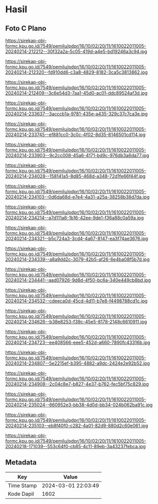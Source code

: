 # Hasil

## Foto C Plano

https://sirekap-obj-formc.kpu.go.id/7549/pemilu/pdpr/16/10/02/20/11/1610022011005-20240214-212212--30f32a2a-5c05-419d-a4e5-bd19246a3c94.jpg

https://sirekap-obj-formc.kpu.go.id/7549/pemilu/pdpr/16/10/02/20/11/1610022011005-20240214-212320--fd910dd6-c3a8-4829-8182-3ca5c3813862.jpg

https://sirekap-obj-formc.kpu.go.id/7549/pemilu/pdpr/16/10/02/20/11/1610022011005-20240214-212409--3c6e54d3-7aa1-45d0-ac01-ddc89524af3d.jpg

https://sirekap-obj-formc.kpu.go.id/7549/pemilu/pdpr/16/10/02/20/11/1610022011005-20240214-233637--3acccb1a-9781-435e-a435-329c37c7ca3e.jpg

https://sirekap-obj-formc.kpu.go.id/7549/pemilu/pdpr/16/10/02/20/11/1610022011005-20240214-233745--ef881cc0-3c0c-4f02-8d35-6146501cd114.jpg

https://sirekap-obj-formc.kpu.go.id/7549/pemilu/pdpr/16/10/02/20/11/1610022011005-20240214-233903--9c2cc008-45a6-4171-bd9c-976db3a6da77.jpg

https://sirekap-obj-formc.kpu.go.id/7549/pemilu/pdpr/16/10/02/20/11/1610022011005-20240214-234028--158141a5-8d85-468d-a348-72d1fe66f44f.jpg

https://sirekap-obj-formc.kpu.go.id/7549/pemilu/pdpr/16/10/02/20/11/1610022011005-20240214-234103--0d6da68d-e7e4-4a31-a25a-38258b38d7da.jpg

https://sirekap-obj-formc.kpu.go.id/7549/pemilu/pdpr/16/10/02/20/11/1610022011005-20240214-234214--a7d111a8-1b16-42ee-9de1-f36a88c0a59a.jpg

https://sirekap-obj-formc.kpu.go.id/7549/pemilu/pdpr/16/10/02/20/11/1610022011005-20240214-234321--b5c724a3-3cd4-4a67-8147-ea3f74ae3676.jpg

https://sirekap-obj-formc.kpu.go.id/7549/pemilu/pdpr/16/10/02/20/11/1610022011005-20240214-234339--a8a9dd2c-3079-42b5-af26-6e4ba08f5b7d.jpg

https://sirekap-obj-formc.kpu.go.id/7549/pemilu/pdpr/16/10/02/20/11/1610022011005-20240214-234441--aad07926-9d8d-4f50-bc6a-340e449cb8bd.jpg

https://sirekap-obj-formc.kpu.go.id/7549/pemilu/pdpr/16/10/02/20/11/1610022011005-20240214-234532--cdeeca0d-45cd-4d11-b7e8-f4498788cd1c.jpg

https://sirekap-obj-formc.kpu.go.id/7549/pemilu/pdpr/16/10/02/20/11/1610022011005-20240214-234626--b38e8253-f39c-45e5-8178-2148c6610911.jpg

https://sirekap-obj-formc.kpu.go.id/7549/pemilu/pdpr/16/10/02/20/11/1610022011005-20240214-234723--ee408566-eee5-452d-a660-7890fc43316b.jpg

https://sirekap-obj-formc.kpu.go.id/7549/pemilu/pdpr/16/10/02/20/11/1610022011005-20240214-234807--5e2215ef-b395-4882-a9dc-2424e2e92b52.jpg

https://sirekap-obj-formc.kpu.go.id/7549/pemilu/pdpr/16/10/02/20/11/1610022011005-20240214-234908--2c04c8e7-b827-4e37-b762-fec5bf75c829.jpg

https://sirekap-obj-formc.kpu.go.id/7549/pemilu/pdpr/16/10/02/20/11/1610022011005-20240214-235024--660952e3-bb38-4d0d-bb34-024b062ba91c.jpg

https://sirekap-obj-formc.kpu.go.id/7549/pemilu/pdpr/16/10/02/20/11/1610022011005-20240214-235103--eb8f40f0-c282-4a01-82d9-880d2c60e061.jpg

https://sirekap-obj-formc.kpu.go.id/7549/pemilu/pdpr/16/10/02/20/11/1610022011005-20240218-171039--553c64f0-cb85-4c11-89eb-3a43237febca.jpg


## Metadata

| Key        | Value               |
| ---------- | ------------------- |
| Time Stamp | 2024-03-01 22:03:49 |
| Kode Dapil | 1602                |



